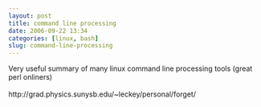 ```yaml
---
layout: post
title: command line processing
date: 2006-09-22 13:34
categories: [linux, bash]
slug: command-line-processing
---
```


<p>
 Very useful summary of many linux command line processing tools (great perl onliners)
 <br/>
 <br/>
 http://grad.physics.sunysb.edu/~leckey/personal/forget/
</p>
